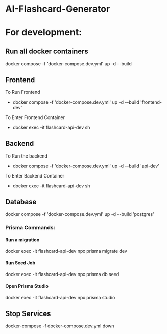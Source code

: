 # AI-Flashcard-Generator


# For development:

## Run all docker containers
docker compose -f 'docker-compose.dev.yml' up -d --build

## Frontend

To Run Frontend
- docker compose -f 'docker-compose.dev.yml' up -d --build 'frontend-dev'

To Enter Frontend Container
- docker exec -it flashcard-api-dev sh

## Backend

To Run the backend
- docker compose -f 'docker-compose.dev.yml' up -d --build 'api-dev'

To Enter Backend Container
- docker exec -it flashcard-api-dev sh

## Database
docker compose -f 'docker-compose.dev.yml' up -d --build 'postgres'

### Prisma Commands:
#### Run a migration
docker exec -it flashcard-api-dev npx prisma migrate dev

#### Run Seed Job
docker exec -it flashcard-api-dev npx prisma db seed    

#### Open Prisma Studio
docker exec -it flashcard-api-dev npx prisma studio

## Stop Services
docker-compose -f docker-compose.dev.yml down